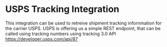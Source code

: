 # USPS Tracking Integration

This integration can be used to retreive shipment tracking infornmation for the carrier USPS.
USPS is offering us a simple REST endpoint, that can be called using tracking numbers
using tracking 3.0 API
https://developer.usps.com/api/87
